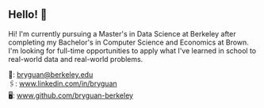 ## Hello! 👋

Hi! I'm currently pursuing a Master's in Data Science at Berkeley after completing my Bachelor's in Computer Science and Economics at Brown. I'm looking for full-time opportunities to apply what I've learned in school to real-world data and real-world problems.

📧: bryguan@berkeley.edu  
🖇️: www.linkedin.com/in/bryguan  
🖥️: www.github.com/bryguan-berkeley  
